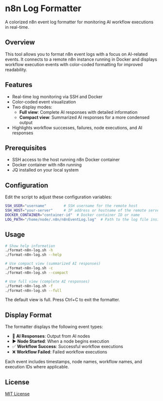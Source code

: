 # n8n Log Formatter

A colorized n8n event log formatter for monitoring AI workflow executions in real-time.

## Overview

This tool allows you to format n8n event logs with a focus on AI-related events. It connects to a remote n8n instance running in Docker and displays workflow execution events with color-coded formatting for improved readability.

## Features

- Real-time log monitoring via SSH and Docker
- Color-coded event visualization
- Two display modes:
  - **Full view**: Complete AI responses with detailed information
  - **Compact view**: Summarized AI responses for a more condensed output
- Highlights workflow successes, failures, node executions, and AI responses

## Prerequisites

- SSH access to the host running n8n Docker container
- Docker container with n8n running
- JQ installed on your local system

## Configuration

Edit the script to adjust these configuration variables:

```bash
SSH_USER="username"        # SSH username for the remote host
SSH_HOST="your-server"     # IP address or hostname of the remote server
DOCKER_CONTAINER="container-id"  # Docker container ID or name
LOG_PATH="/home/node/.n8n/n8nEventLog.log"  # Path to the log file inside the container
```

## Usage

```bash
# Show help information
./format-n8n-log.sh -h
./format-n8n-log.sh --help

# Use compact view (summarized AI responses)
./format-n8n-log.sh -c
./format-n8n-log.sh --compact

# Use full view (complete AI responses)
./format-n8n-log.sh -f
./format-n8n-log.sh --full
```

The default view is full. Press Ctrl+C to exit the formatter.

## Display Format

The formatter displays the following event types:

- 🤖 **AI Responses**: Output from AI nodes
- ▶️ **Node Started**: When a node begins execution
- ✅ **Workflow Success**: Successful workflow executions
- ❌ **Workflow Failed**: Failed workflow executions

Each event includes timestamps, node names, workflow names, and execution IDs where applicable.

## License

[MIT License](LICENSE)